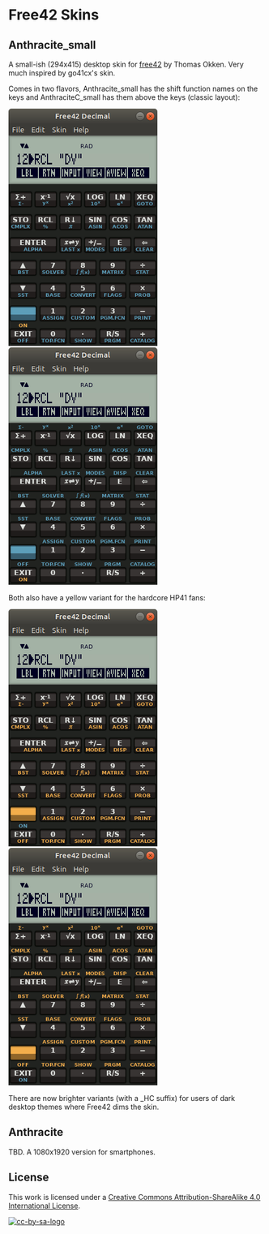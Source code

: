 # Free42 Skins

## Anthracite_small

 A small-ish (294x415) desktop skin for [free42] by Thomas Okken. Very much inspired by go41cx's skin.

Comes in two flavors, Anthracite_small has the shift function names on the keys and AnthraciteC_small has them
above the keys (classic layout):

![Anthracite small skin][anthracite_small] ![Anthracite classic small skin][anthraciteC_small]

Both also have a yellow variant for the hardcore HP41 fans:

![Anthracite/Yellow small skin][anthracite_small_Yellow] ![Anthracite/Yellow classic small skin][anthraciteC_small_Yellow]

There are now brighter variants (with a \_HC suffix) for users of dark desktop themes where Free42 dims the skin.

## Anthracite

TBD. A 1080x1920 version for smartphones.

## License

This work is licensed under a [Creative Commons Attribution-ShareAlike 4.0 International License][cc-by-sa].

[![cc-by-sa-logo]][cc-by-sa]

[free42]: http://thomasokken.com/free42/
[cc-by-sa-logo]: https://i.creativecommons.org/l/by-sa/4.0/88x31.png
[cc-by-sa]: https://creativecommons.org/licenses/by-sa/4.0/
[anthracite_small]: https://github.com/db47h/free42skins/blob/master/Anthracite_small.png?raw=true
[anthracite_small_Yellow]: https://github.com/db47h/free42skins/blob/master/Anthracite_small_Yellow.png?raw=true
[anthraciteC_small]: https://github.com/db47h/free42skins/blob/master/AnthraciteC_small.png?raw=true
[anthraciteC_small_Yellow]: https://github.com/db47h/free42skins/blob/master/AnthraciteC_small_Yellow.png?raw=true
